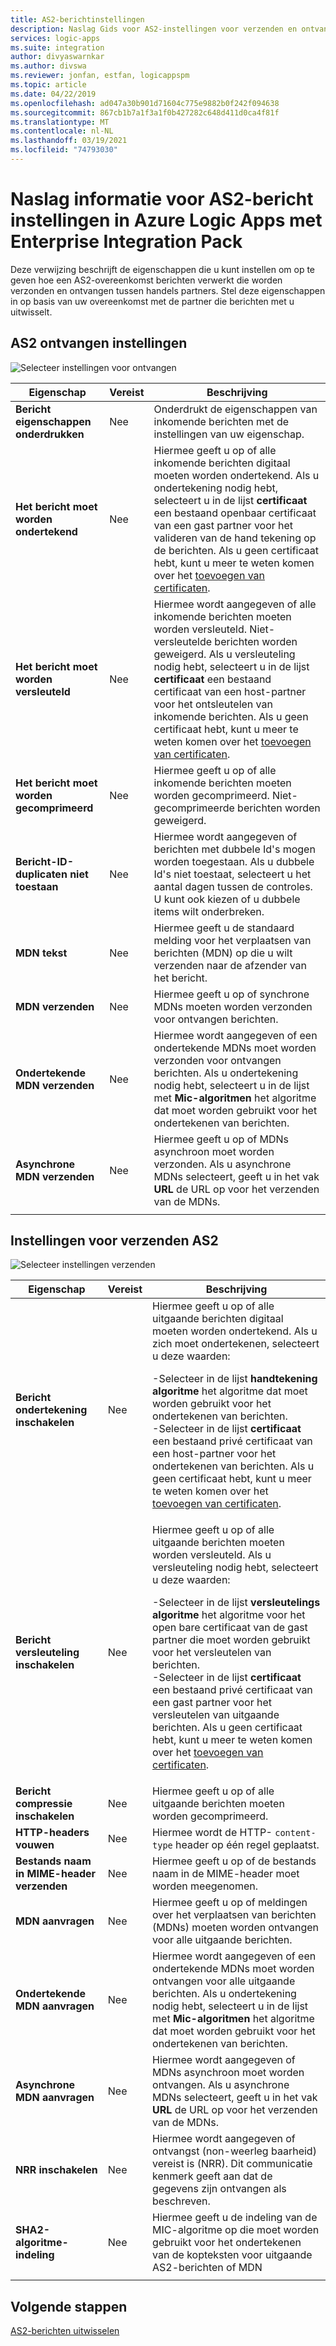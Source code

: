 ```yaml
---
title: AS2-berichtinstellingen
description: Naslag Gids voor AS2-instellingen voor verzenden en ontvangen in Azure Logic Apps met Enterprise Integration Pack
services: logic-apps
ms.suite: integration
author: divyaswarnkar
ms.author: divswa
ms.reviewer: jonfan, estfan, logicappspm
ms.topic: article
ms.date: 04/22/2019
ms.openlocfilehash: ad047a30b901d71604c775e9882b0f242f094638
ms.sourcegitcommit: 867cb1b7a1f3a1f0b427282c648d411d0ca4f81f
ms.translationtype: MT
ms.contentlocale: nl-NL
ms.lasthandoff: 03/19/2021
ms.locfileid: "74793030"
---
```

# <a name="reference-for-as2-message-settings-in-azure-logic-apps-with-enterprise-integration-pack"></a>Naslag informatie voor AS2-bericht instellingen in Azure Logic Apps met Enterprise Integration Pack

Deze verwijzing beschrijft de eigenschappen die u kunt instellen om op te geven hoe een AS2-overeenkomst berichten verwerkt die worden verzonden en ontvangen tussen handels partners. Stel deze eigenschappen in op basis van uw overeenkomst met de partner die berichten met u uitwisselt.

<a name="AS2-incoming-messages"></a>

## <a name="as2-receive-settings"></a>AS2 ontvangen instellingen

![Selecteer instellingen voor ontvangen](./media/logic-apps-enterprise-integration-as2-message-settings/receive-settings.png)

| Eigenschap | Vereist | Beschrijving |
|----------|----------|-------------|
| **Bericht eigenschappen onderdrukken** | Nee | Onderdrukt de eigenschappen van inkomende berichten met de instellingen van uw eigenschap. |
| **Het bericht moet worden ondertekend** | Nee | Hiermee geeft u op of alle inkomende berichten digitaal moeten worden ondertekend. Als u ondertekening nodig hebt, selecteert u in de lijst **certificaat** een bestaand openbaar certificaat van een gast partner voor het valideren van de hand tekening op de berichten. Als u geen certificaat hebt, kunt u meer te weten komen over het [toevoegen van certificaten](../logic-apps/logic-apps-enterprise-integration-certificates.md). |
| **Het bericht moet worden versleuteld** | Nee | Hiermee wordt aangegeven of alle inkomende berichten moeten worden versleuteld. Niet-versleutelde berichten worden geweigerd. Als u versleuteling nodig hebt, selecteert u in de lijst **certificaat** een bestaand certificaat van een host-partner voor het ontsleutelen van inkomende berichten. Als u geen certificaat hebt, kunt u meer te weten komen over het [toevoegen van certificaten](../logic-apps/logic-apps-enterprise-integration-certificates.md). |
| **Het bericht moet worden gecomprimeerd** | Nee | Hiermee geeft u op of alle inkomende berichten moeten worden gecomprimeerd. Niet-gecomprimeerde berichten worden geweigerd. |
| **Bericht-ID-duplicaten niet toestaan** | Nee | Hiermee wordt aangegeven of berichten met dubbele Id's mogen worden toegestaan. Als u dubbele Id's niet toestaat, selecteert u het aantal dagen tussen de controles. U kunt ook kiezen of u dubbele items wilt onderbreken. |
| **MDN tekst** | Nee | Hiermee geeft u de standaard melding voor het verplaatsen van berichten (MDN) op die u wilt verzenden naar de afzender van het bericht. |
| **MDN verzenden** | Nee | Hiermee geeft u op of synchrone MDNs moeten worden verzonden voor ontvangen berichten.  |
| **Ondertekende MDN verzenden** | Nee | Hiermee wordt aangegeven of een ondertekende MDNs moet worden verzonden voor ontvangen berichten. Als u ondertekening nodig hebt, selecteert u in de lijst met **Mic-algoritmen** het algoritme dat moet worden gebruikt voor het ondertekenen van berichten. |
| **Asynchrone MDN verzenden** | Nee | Hiermee geeft u op of MDNs asynchroon moet worden verzonden. Als u asynchrone MDNs selecteert, geeft u in het vak **URL** de URL op voor het verzenden van de MDNs. |
||||

<a name="AS2-outgoing-messages"></a>

## <a name="as2-send-settings"></a>Instellingen voor verzenden AS2

![Selecteer instellingen verzenden](./media/logic-apps-enterprise-integration-as2-message-settings/send-settings.png)

| Eigenschap | Vereist | Beschrijving |
|----------|----------|-------------|
| **Bericht ondertekening inschakelen** | Nee | Hiermee geeft u op of alle uitgaande berichten digitaal moeten worden ondertekend. Als u zich moet ondertekenen, selecteert u deze waarden: <p>-Selecteer in de lijst **handtekening algoritme** het algoritme dat moet worden gebruikt voor het ondertekenen van berichten. <br>-Selecteer in de lijst **certificaat** een bestaand privé certificaat van een host-partner voor het ondertekenen van berichten. Als u geen certificaat hebt, kunt u meer te weten komen over het [toevoegen van certificaten](../logic-apps/logic-apps-enterprise-integration-certificates.md). |
| **Bericht versleuteling inschakelen** | Nee | Hiermee geeft u op of alle uitgaande berichten moeten worden versleuteld. Als u versleuteling nodig hebt, selecteert u deze waarden: <p>-Selecteer in de lijst **versleutelings algoritme** het algoritme voor het open bare certificaat van de gast partner die moet worden gebruikt voor het versleutelen van berichten. <br>-Selecteer in de lijst **certificaat** een bestaand privé certificaat van een gast partner voor het versleutelen van uitgaande berichten. Als u geen certificaat hebt, kunt u meer te weten komen over het [toevoegen van certificaten](../logic-apps/logic-apps-enterprise-integration-certificates.md). |
| **Bericht compressie inschakelen** | Nee | Hiermee geeft u op of alle uitgaande berichten moeten worden gecomprimeerd. |
| **HTTP-headers vouwen** | Nee | Hiermee wordt de HTTP- `content-type` header op één regel geplaatst. |
| **Bestands naam in MIME-header verzenden** | Nee | Hiermee geeft u op of de bestands naam in de MIME-header moet worden meegenomen. |
| **MDN aanvragen** | Nee | Hiermee geeft u op of meldingen over het verplaatsen van berichten (MDNs) moeten worden ontvangen voor alle uitgaande berichten. |
| **Ondertekende MDN aanvragen** | Nee | Hiermee wordt aangegeven of een ondertekende MDNs moet worden ontvangen voor alle uitgaande berichten. Als u ondertekening nodig hebt, selecteert u in de lijst met **Mic-algoritmen** het algoritme dat moet worden gebruikt voor het ondertekenen van berichten. |
| **Asynchrone MDN aanvragen** | Nee | Hiermee wordt aangegeven of MDNs asynchroon moet worden ontvangen. Als u asynchrone MDNs selecteert, geeft u in het vak **URL** de URL op voor het verzenden van de MDNs. |
| **NRR inschakelen** | Nee | Hiermee wordt aangegeven of ontvangst (non-weerleg baarheid) vereist is (NRR). Dit communicatie kenmerk geeft aan dat de gegevens zijn ontvangen als beschreven. |
| **SHA2-algoritme-indeling** | Nee | Hiermee geeft u de indeling van de MIC-algoritme op die moet worden gebruikt voor het ondertekenen van de kopteksten voor uitgaande AS2-berichten of MDN |
||||

## <a name="next-steps"></a>Volgende stappen

[AS2-berichten uitwisselen](../logic-apps/logic-apps-enterprise-integration-as2.md)
